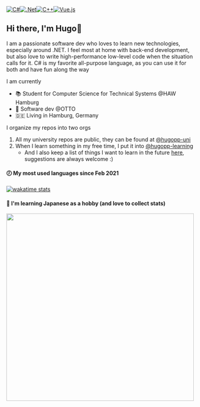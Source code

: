 [<img alt="C#" src="https://img.shields.io/badge/c%23-%23239120.svg?style=for-the-badge&logo=c-sharp&logoColor=white"/><img alt=".Net" src="https://img.shields.io/badge/.NET-5C2D91?style=for-the-badge&logo=.net&logoColor=white"/><img alt="C++" src="https://img.shields.io/badge/c++-%2300599C.svg?style=for-the-badge&logo=c%2B%2B&logoColor=white"/><img alt="Vue.js" src="https://img.shields.io/badge/Vue.js-35495E?style=for-the-badge&logo=vuedotjs&logoColor=4FC08D"/>](#)

## Hi there, I'm Hugo👋 
I am a passionate software dev who loves to learn new technologies, especially around .NET. I feel most at home with back-end development, but also love to write high-performance low-level code when the situation calls for it. C# is my favorite all-purpose language, as you can use it for both and have fun along the way

I am currently
- 📚 Student for Computer Science for Technical Systems @HAW Hamburg
- 💼 Software dev @OTTO
- :de: Living in Hamburg, Germany

I organize my repos into two orgs
1. All my university repos are public, they can be found at [@hugopp-uni](https://github.com/hugoppp-uni)
1. When I learn something in my free time, I put it into [@hugopp-learning](https://github.com/hugoppp-learning)
    - And I also keep a list of things I want to learn in the future [here](https://github.com/users/hugoppp/projects/2), suggestions are always welcome :)

#### 🕖 My most used languages since Feb 2021
[![wakatime stats](https://github-readme-stats.vercel.app/api/wakatime?username=@hugop&langs_count=10)](https://wakatime.com/@hugop)
#### 🎌 I'm learning Japanese as a hobby (and love to collect stats)
<kbd><img src="https://docs.google.com/spreadsheets/d/e/2PACX-1vTHQp-7YXkTqSpTynXzSlfqYEgmQmLV-cSNR4TsfqucC7XWwdL8uCxTIpZglDXNK246tgXBGmjOUr-T/pubchart?oid=1502862529&format=image" width="490"/></kbd>
